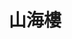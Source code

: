 ---
title: "山海樓"
description: "山海樓"
layout: shop
keywords:
  - 美食競賽
  - 台灣美食
  - 美食精選
datePublished: "2025-06-30"
dateModified: "2025-07-06"
city: "台北市"
district: "中正區"
address: "台北市中正區仁愛路二段94號"
phone: "0223513345"
geo: "25.037982828032963, 121.53140611653463"
google_map: "https://maps.app.goo.gl/JuyfEg4LrBj17Ujz7"
footinder: "https://footinder.com.tw/%e5%8f%b0%e5%8c%97%e5%b8%82%e4%b8%ad%e6%ad%a3%e5%8d%80/8005/"
official: "https://www.mountain-n-seahouse.com/zh-hant/"
award:
  - name: "500盤"
    year: "2024"
    entries:
      - dishes:
          - "扁魚春捲"
          - "清粥小菜宴"
          - "山海珍寶魚"
          - "烏魚子炒飯"
          - "太平町玫瑰蝦"

---